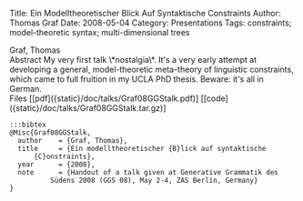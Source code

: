 Title: Ein Modelltheoretischer Blick Auf Syntaktische Constraints
Author: Thomas Graf
Date: 2008-05-04
Category: Presentations
Tags: constraints; model-theoretic syntax; multi-dimensional trees

<div markdown class="authors">
Graf, Thomas
</div>

<div markdown class="abstract">
<span id="abstract-title">Abstract</span>
My very first talk \*nostalgia\*. It's a very early attempt at developing a general, model-theoretic meta-theory of linguistic constraints, which came to full fruition in my UCLA PhD thesis. Beware: it's all in German.
</div>

<div markdown class="files">
<span id="files-title">Files</span>
[[pdf]({static}/doc/talks/Graf08GGStalk.pdf)]
[[code]({static}/doc/talks/Graf08GGStalk.tar.gz)]
</div>

~~~
:::bibtex
@Misc{Graf08GGStalk,
  author	= {Graf, Thomas},
  title		= {Ein modelltheoretischer {B}lick auf syntaktische
      {C}onstraints},
  year		= {2008},
  note		= {Handout of a talk given at Generative Grammatik des
		  Südens 2008 (GGS 08), May 2-4, ZAS Berlin, Germany}
}
~~~
